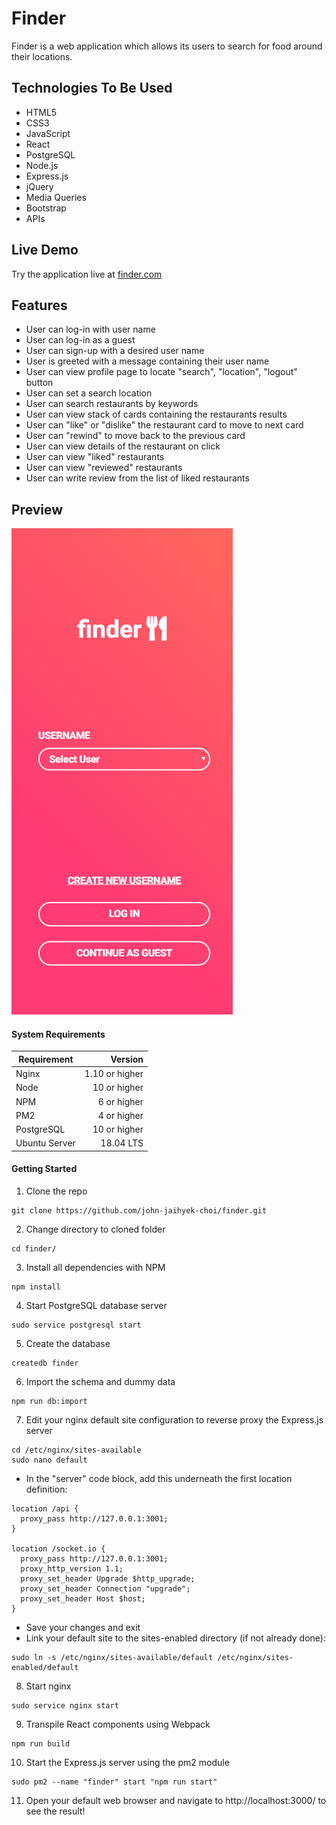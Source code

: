 # Finder

Finder is a web application which allows its users to search for food around their locations.

## Technologies To Be Used

- HTML5
- CSS3
- JavaScript
- React
- PostgreSQL
- Node.js
- Express.js
- jQuery
- Media Queries
- Bootstrap
- APIs

## Live Demo

Try the application live at [finder.com](https://finder.johnjhc.com/)

## Features

-   User can log-in with user name
-   User can log-in as a guest
-   User can sign-up with a desired user name
-   User is greeted with a message containing their user name
-   User can view profile page to locate "search", "location", "logout" button
-   User can set a search location
-   User can search restaurants by keywords
-   User can view stack of cards containing the restaurants results
-   User can "like" or "dislike" the restaurant card to move to next card
-   User can "rewind" to move back to the previous card
-   User can view details of the restaurant on click
-   User can view "liked" restaurants
-   User can view "reviewed" restaurants
-   User can write review from the list of liked restaurants

## Preview

![](server/public/images/finder.gif)

#### System Requirements
|  Requirement  |     Version    |
|---------------|---------------:|
| Nginx         | 1.10 or higher |
| Node          | 10 or higher   |
| NPM           | 6 or higher    |
| PM2           | 4 or higher    |
| PostgreSQL    | 10 or higher   |
| Ubuntu Server | 18.04 LTS      |

#### Getting Started
1. Clone the repo
  ```shell
  git clone https://github.com/john-jaihyek-choi/finder.git
  ```
2. Change directory to cloned folder
  ```shell
  cd finder/
  ```
3. Install all dependencies with NPM
  ```shell
  npm install
  ```
4. Start PostgreSQL database server
  ```shell
  sudo service postgresql start
  ```
5. Create the database
  ```shell
  createdb finder
  ```
6. Import the schema and dummy data
  ```shell
  npm run db:import
  ```
7. Edit your nginx default site configuration to reverse proxy the Express.js server
  ```shell
  cd /etc/nginx/sites-available
  sudo nano default
  ```
   - In the "server" code block, add this underneath the first location definition:
  ```shell
  location /api {
    proxy_pass http://127.0.0.1:3001;
  }

  location /socket.io {
    proxy_pass http://127.0.0.1:3001;
    proxy_http_version 1.1;
    proxy_set_header Upgrade $http_upgrade;
    proxy_set_header Connection "upgrade";
    proxy_set_header Host $host;
  }
  ```
   - Save your changes and exit
   - Link your default site to the sites-enabled directory (if not already done):
  ```shell
  sudo ln -s /etc/nginx/sites-available/default /etc/nginx/sites-enabled/default
  ```
8. Start nginx
  ```shell
  sudo service nginx start
  ```
9. Transpile React components using Webpack
  ```shell
  npm run build
  ```
10. Start the Express.js server using the pm2 module
  ```shell
  sudo pm2 --name "finder" start "npm run start"
  ```
11. Open your default web browser and navigate to http://localhost:3000/ to see the result!
